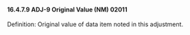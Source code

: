 #### 16.4.7.9 ADJ-9 Original Value (NM) 02011

Definition: Original value of data item noted in this adjustment.
